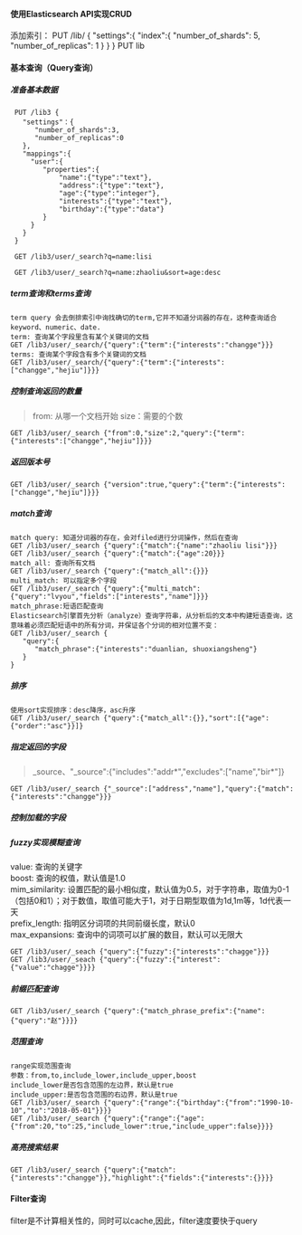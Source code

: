 #### 使用Elasticsearch API实现CRUD
添加索引：
PUT /lib/
{
"settings":{
    "index":{
       "number_of_shards": 5,
       "number_of_replicas": 1
    }
  }
}
PUT lib

#### 基本查询（Query查询）
##### 准备基本数据
     PUT /lib3 {
       "settings"：{
          "number_of_shards":3,
          "number_of_replicas":0
       },
       "mappings":{
         "user":{
            "properties":{
                "name":{"type":"text"},
                "address":{"type":"text"},
                "age":{"type":"integer"},
                "interests":{"type":"text"},
                "birthday":{"type":"data"}
            }
         }
       }
     }
     
     GET /lib3/user/_search?q=name:lisi
     
     GET /lib3/user/_search?q=name:zhaoliu&sort=age:desc
##### term查询和terms查询
    term query 会去倒排索引中询找确切的term,它并不知道分词器的存在，这种查询适合keyword、numeric、date.
    term: 查询某个字段里含有某个关键词的文档
    GET /lib3/user/_search/{"query":{"term":{"interests":"changge"}}}
    terms: 查询某个字段含有多个关键词的文档
    GET /lib3/user/_search/{"query":{"term":{"interests":["changge","hejiu"]}}}
##### 控制查询返回的数量
> from: 从哪一个文档开始  size：需要的个数

    GET /lib3/user/_search {"from":0,"size":2,"query":{"term":{"interests":["changge","hejiu"]}}}
    
##### 返回版本号
    GET /lib3/user/_search {"version":true,"query":{"term":{"interests":["changge","hejiu"]}}}
##### match查询
    match query: 知道分词器的存在，会对filed进行分词操作，然后在查询
    GET /lib3/user/_search {"query":{"match":{"name":"zhaoliu lisi"}}}
    GET /lib3/user/_search {"query":{"match":{"age":20}}}
    match_all: 查询所有文档
    GET /lib3/user/_search {"query":{"match_all":{}}}
    multi_match: 可以指定多个字段
    GET /lib3/user/_search {"query":{"multi_match":{"query":"lvyou","fields":["interests","name"]}}}
    match_phrase:短语匹配查询
    Elasticsearch引擎首先分析（analyze）查询字符串，从分析后的文本中构建短语查询，这意味着必须匹配短语中的所有分词，并保证各个分词的相对位置不变：
    GET /lib3/user/_search {
       "query":{
          "match_phrase":{"interests":"duanlian, shuoxiangsheng"}
       }
    }
##### 排序
    使用sort实现排序：desc降序，asc升序
    GET /lib3/user/_search {"query":{"match_all":{}},"sort":[{"age":{"order":"asc"}}]}
    
##### 指定返回的字段
 > _source、"_source":{"includes":"addr*","excludes":["name","bir*"]}
 
    GET /lib3/user/_search {"_source":["address","name"],"query":{"match":{"interests":"changge"}}}
##### 控制加载的字段  

##### fuzzy实现模糊查询
value: 查询的关键字 <br/>
boost: 查询的权值，默认值是1.0 <br/>
mim_similarity: 设置匹配的最小相似度，默认值为0.5，对于字符串，取值为0-1（包括0和1）；对于数值，取值可能大于1，对于日期型取值为1d,1m等，1d代表一天 <br/>
prefix_length: 指明区分词项的共同前缀长度，默认0 <br/>
max_expansions: 查询中的词项可以扩展的数目，默认可以无限大 <br/>

    GET /lib3/user/_seach {"query":{"fuzzy":{"interests":"chagge"}}}
    GET /lib3/user/_seach {"query":{"fuzzy":{"interest":{"value":"chagge"}}}}
    
##### 前缀匹配查询
    GET /lib3/user/_search {"query":{"match_phrase_prefix":{"name":{"query":"赵"}}}}
##### 范围查询
    range实现范围查询
    参数：from,to,include_lower,include_upper,boost
    include_lower是否包含范围的左边界，默认是true
    include_upper:是否包含范围的右边界，默认是true
    GET /lib3/user/_search {"query":{"range":{"birthday":{"from":"1990-10-10","to":"2018-05-01"}}}}
    GET /lib3/user/_search {"query":{"range":{"age":{"from":20,"to":25,"include_lower":true,"include_upper":false}}}}
##### 高亮搜索结果
    GET /lib3/user/_search {"query":{"match":{"interests":"changge"}},"highlight":{"fields":{"interests":{}}}}
    
#### Filter查询
filter是不计算相关性的，同时可以cache,因此，filter速度要快于query
